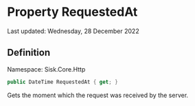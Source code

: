 # Property RequestedAt
Last updated: Wednesday, 28 December 2022

## Definition
Namespace: Sisk.Core.Http

```csharp
public DateTime RequestedAt { get; }
```

Gets the moment which the request was received by the server.

